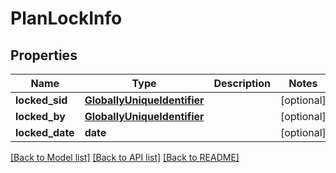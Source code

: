 # PlanLockInfo

## Properties
Name | Type | Description | Notes
------------ | ------------- | ------------- | -------------
**locked_sid** | [**GloballyUniqueIdentifier**](GloballyUniqueIdentifier.md) |  | [optional] 
**locked_by** | [**GloballyUniqueIdentifier**](GloballyUniqueIdentifier.md) |  | [optional] 
**locked_date** | **date** |  | [optional] 

[[Back to Model list]](../README.md#documentation-for-models) [[Back to API list]](../README.md#documentation-for-api-endpoints) [[Back to README]](../README.md)

